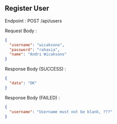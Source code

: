 ## Register User

Endpoint : POST /api/users

Request Body :

```json
{
  "username": "wicaksono",
  "password": "rahasia",
  "name": "Andri Wicaksono"
}
```

Response Body (SUCCESS) : 
```json
{
  "data": "OK"
}
```

Response Body (FAILED) :
```json
{
  "username": "Username must not be blank, ???"
}
```